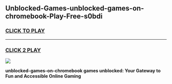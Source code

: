 
## Unblocked-Games-unblocked-games-on-chromebook-Play-Free-s0bdi
<h3>
<a href="https://premium76.site?title=unblocked-games-on-chromebook&ref=21A">CLICK TO PLAY</a></h3>
<hr>

<h3>
<a href="https://premium76.site?title=unblocked-games-on-chromebook&ref=21A">CLICK 2 PLAY</a>
  
</h3>

<a href="https://premium76.site?title=unblocked-games-on-chromebook&ref=21A"><img src="https://clearcache.store/games.png"></a>


**unblocked-games-on-chromebook games unblocked: Your Gateway to Fun and Accessible Online Gaming**
